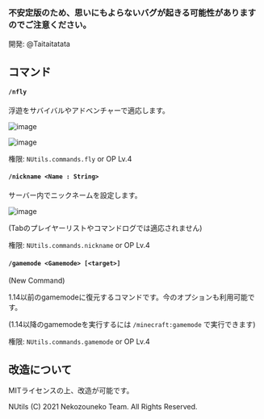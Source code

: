 ### **不安定版のため、思いにもよらないバグが起きる可能性がありますのでご注意ください。**
開発: @Taitaitatata

## コマンド

#### `/nfly`
浮遊をサバイバルやアドベンチャーで適応します。

![image](https://user-images.githubusercontent.com/89770962/132973937-59c89f96-98f5-46d0-b30a-67d11049a4cb.png)

![image](https://user-images.githubusercontent.com/89770962/132973953-7de95425-2369-4ae4-abe5-e342d7c35418.png)


権限: `NUtils.commands.fly` or OP Lv.4

#### `/nickname <Name : String>`
サーバー内でニックネームを設定します。

![image](https://user-images.githubusercontent.com/89770962/132974016-cb4f4c68-9a13-4f76-bed6-59d76fb8a4fe.png)

(Tabのプレイヤーリストやコマンドログでは適応されません)


権限: `NUtils.commands.nickname` or OP Lv.4

#### `/gamemode <Gamemode> [<target>]`
(New Command)

1.14以前のgamemodeに復元するコマンドです。今のオプションも利用可能です。

<picture>

(1.14以降のgamemodeを実行するには `/minecraft:gamemode` で実行できます)

権限: `NUtils.commands.gamemode` or OP Lv.4


## 改造について
MITライセンスの上、改造が可能です。

NUtils (C) 2021 Nekozouneko Team. All Rights Reserved.
